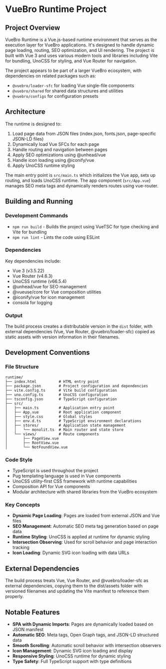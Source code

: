 # VueBro Runtime Project

## Project Overview

VueBro Runtime is a Vue.js-based runtime environment that serves as the execution layer for VueBro applications. It's designed to handle dynamic page loading, routing, SEO optimization, and UI rendering. The project is built with Vue 3 and uses various modern tools and libraries including Vite for bundling, UnoCSS for styling, and Vue Router for navigation.

The project appears to be part of a larger VueBro ecosystem, with dependencies on related packages such as:
- `@vuebro/loader-sfc` for loading Vue single-file components
- `@vuebro/shared` for shared data structures and utilities
- `@vuebro/configs` for configuration presets

## Architecture

The runtime is designed to:
1. Load page data from JSON files (index.json, fonts.json, page-specific JSON-LD files)
2. Dynamically load Vue SFCs for each page
3. Handle routing and navigation between pages
4. Apply SEO optimizations using @unhead/vue
5. Handle icon loading using @iconify/vue
6. Apply UnoCSS runtime styling

The main entry point is `src/main.ts` which initializes the Vue app, sets up routing, and loads UnoCSS runtime. The app component (`src/App.vue`) manages SEO meta tags and dynamically renders routes using vue-router.

## Building and Running

### Development Commands

- `npm run build` - Builds the project using VueTSC for type checking and Vite for bundling
- `npm run lint` - Lints the code using ESLint

### Dependencies

Key dependencies include:
- Vue 3 (v3.5.22)
- Vue Router (v4.6.3)
- UnoCSS runtime (v66.5.4)
- @unhead/vue for SEO management
- @vueuse/core for Vue composition utilities
- @iconify/vue for icon management
- consola for logging

### Output

The build process creates a distributable version in the `dist` folder, with external dependencies (Vue, Vue Router, @vuebro/loader-sfc) copied as static assets with version information in their filenames.

## Development Conventions

### File Structure
```
runtime/
├── index.html          # HTML entry point
├── package.json        # Project configuration and dependencies
├── vite.config.ts      # Vite build configuration
├── uno.config.ts       # UnoCSS configuration
├── tsconfig.json       # TypeScript configuration
├── src/
│   ├── main.ts         # Application entry point
│   ├── App.vue         # Root application component
│   ├── style.css       # Global styles
│   ├── env.d.ts        # TypeScript environment declarations
│   ├── stores/         # Application state management
│   │   └── monolit.ts  # Main router and state store
│   └── views/          # Route components
│       ├── PageView.vue
│       ├── RootView.vue
│       └── NotFoundView.vue
```

### Code Style
- TypeScript is used throughout the project
- Pug templating language is used in Vue components
- UnoCSS utility-first CSS framework with runtime capabilities
- Composition API for Vue components
- Modular architecture with shared libraries from the VueBro ecosystem

### Key Concepts
- **Dynamic Page Loading**: Pages are loaded from external JSON and Vue files
- **SEO Management**: Automatic SEO meta tag generation based on page data
- **Runtime Styling**: UnoCSS is applied at runtime for dynamic styling
- **Intersection Observing**: Used for scroll behavior and page interaction tracking
- **Icon Loading**: Dynamic SVG icon loading with data URLs

## External Dependencies

The build process treats Vue, Vue Router, and @vuebro/loader-sfc as external dependencies, copying them to the dist/assets folder with versioned filenames and updating the Vite manifest to reference them properly.

## Notable Features

- **SPA with Dynamic Imports**: Pages are dynamically loaded based on JSON manifest
- **Automatic SEO**: Meta tags, Open Graph tags, and JSON-LD structured data
- **Smooth Scrolling**: Automatic scroll behavior with intersection observers
- **Icon Management**: Dynamic SVG icon loading and display
- **Responsive Styling**: UnoCSS runtime for dynamic styling
- **Type Safety**: Full TypeScript support with type definitions